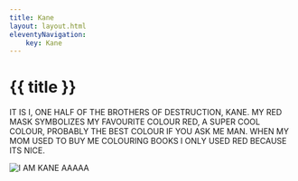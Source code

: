 ```yaml
---
title: Kane
layout: layout.html
eleventyNavigation:
    key: Kane
---
```

# {{ title }}
IT IS I, ONE HALF OF THE BROTHERS OF DESTRUCTION, KANE. MY RED MASK SYMBOLIZES MY FAVOURITE COLOUR RED, A SUPER COOL COLOUR, PROBABLY THE BEST COLOUR IF YOU ASK ME MAN. WHEN MY MOM USED TO BUY ME COLOURING BOOKS I ONLY USED RED BECAUSE ITS NICE.

![I AM KANE AAAAA](https://www.nicepng.com/png/detail/441-4415005_kane-png-kane-wwe-png.png)